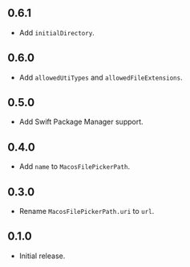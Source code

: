 ## 0.6.1

- Add `initialDirectory`.

## 0.6.0

- Add `allowedUtiTypes` and `allowedFileExtensions`.

## 0.5.0

- Add Swift Package Manager support.

## 0.4.0

- Add `name` to `MacosFilePickerPath`.

## 0.3.0

- Rename `MacosFilePickerPath.uri` to `url`.

## 0.1.0

- Initial release.
